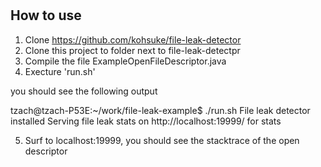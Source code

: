 #

## How to use

1. Clone https://github.com/kohsuke/file-leak-detector
2. Clone this project to folder next to file-leak-detectpr
3. Compile the file ExampleOpenFileDescriptor.java
4. Execture 'run.sh'

you should see the following output

tzach@tzach-P53E:~/work/file-leak-example$ ./run.sh 
File leak detector installed
Serving file leak stats on http://localhost:19999/ for stats


5. Surf to localhost:19999, you should see the stacktrace of the open descriptor
